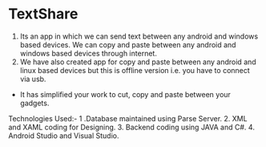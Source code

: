 # TextShare

1. Its an app in which we can send text between any android and
windows based devices. We can copy and paste between any android and windows based
devices through internet. 
2. We have also created app for copy and paste between any android
and linux based devices but this is offline version i.e. you have to connect via usb.
 * It has simplified your work to cut, copy and paste between your gadgets.

Technologies Used:-
1 .Database maintained using Parse Server.
2. XML and XAML coding for Designing.
3. Backend coding using JAVA and C#.
4. Android Studio and Visual Studio.
